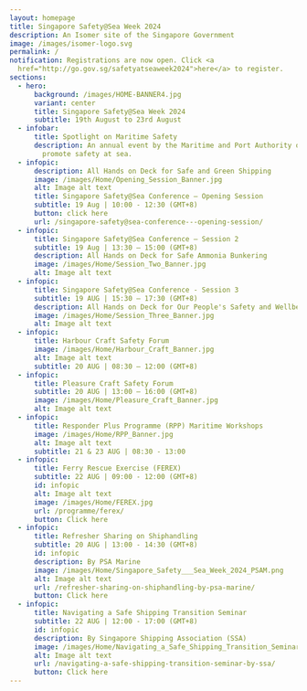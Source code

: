 ```yaml
---
layout: homepage
title: Singapore Safety@Sea Week 2024
description: An Isomer site of the Singapore Government
image: /images/isomer-logo.svg
permalink: /
notification: Registrations are now open. Click <a
  href="http://go.gov.sg/safetyatseaweek2024">here</a> to register.
sections:
  - hero:
      background: /images/HOME-BANNER4.jpg
      variant: center
      title: Singapore Safety@Sea Week 2024
      subtitle: 19th August to 23rd August
  - infobar:
      title: Spotlight on Maritime Safety
      description: An annual event by the Maritime and Port Authority of Singapore to
        promote safety at sea.
  - infopic:
      description: All Hands on Deck for Safe and Green Shipping
      image: /images/Home/Opening_Session_Banner.jpg
      alt: Image alt text
      title: Singapore Safety@Sea Conference – Opening Session
      subtitle: 19 Aug | 10:00 - 12:30 (GMT+8)
      button: click here
      url: /singapore-safety@sea-conference---opening-session/
  - infopic:
      title: Singapore Safety@Sea Conference – Session 2
      subtitle: 19 Aug | 13:30 – 15:00 (GMT+8)
      description: All Hands on Deck for Safe Ammonia Bunkering
      image: /images/Home/Session_Two_Banner.jpg
      alt: Image alt text
  - infopic:
      title: Singapore Safety@Sea Conference - Session 3
      subtitle: 19 AUG | 15:30 – 17:30 (GMT+8)
      description: All Hands on Deck for Our People's Safety and Wellbeing
      image: /images/Home/Session_Three_Banner.jpg
      alt: Image alt text
  - infopic:
      title: Harbour Craft Safety Forum
      image: /images/Home/Harbour_Craft_Banner.jpg
      alt: Image alt text
      subtitle: 20 AUG | 08:30 – 12:00 (GMT+8)
  - infopic:
      title: Pleasure Craft Safety Forum
      subtitle: 20 AUG | 13:00 – 16:00 (GMT+8)
      image: /images/Home/Pleasure_Craft_Banner.jpg
      alt: Image alt text
  - infopic:
      title: Responder Plus Programme (RPP) Maritime Workshops
      image: /images/Home/RPP_Banner.jpg
      alt: Image alt text
      subtitle: 21 & 23 AUG | 08:30 - 13:00
  - infopic:
      title: Ferry Rescue Exercise (FEREX)
      subtitle: 22 AUG | 09:00 - 12:00 (GMT+8)
      id: infopic
      alt: Image alt text
      image: /images/Home/FEREX.jpg
      url: /programme/ferex/
      button: Click here
  - infopic:
      title: Refresher Sharing on Shiphandling
      subtitle: 20 AUG | 13:00 - 14:30 (GMT+8)
      id: infopic
      description: By PSA Marine
      image: /images/Home/Singapore_Safety___Sea_Week_2024_PSAM.png
      alt: Image alt text
      url: /refresher-sharing-on-shiphandling-by-psa-marine/
      button: Click here
  - infopic:
      title: Navigating a Safe Shipping Transition Seminar
      subtitle: 22 AUG | 12:00 - 17:00 (GMT+8)
      id: infopic
      description: By Singapore Shipping Association (SSA)
      image: /images/Home/Navigating_a_Safe_Shipping_Transition_Seminar_MPA_size_v_2.png
      alt: Image alt text
      url: /navigating-a-safe-shipping-transition-seminar-by-ssa/
      button: Click here
---
```

